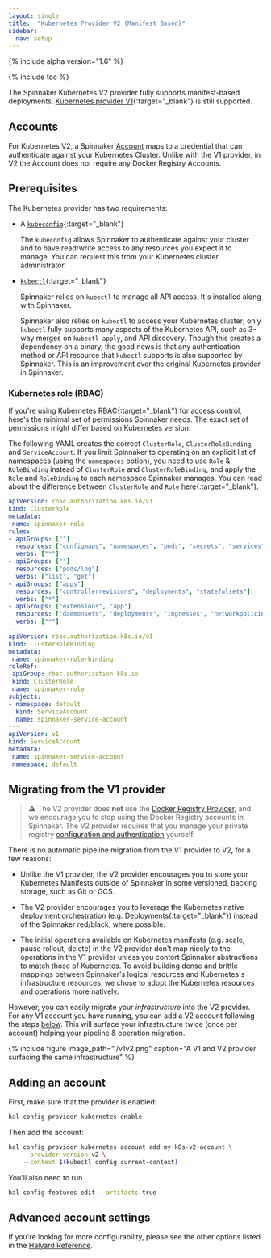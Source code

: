 ```yaml
---
layout: single
title:  "Kubernetes Provider V2 (Manifest Based)"
sidebar:
  nav: setup
---
```


{% include alpha version="1.6" %}

{% include toc %}

The Spinnaker Kubernetes V2 provider fully supports manifest-based deployments.
[Kubernetes provider V1](https://www.spinnaker.io/setup/install/providers/kubernetes/){:target="_blank"}
is still supported.

## Accounts

For Kubernetes V2, a Spinnaker [Account](/concepts/providers/#accounts) maps to a
credential that can authenticate against your Kubernetes Cluster. Unlike with
the V1 provider, in V2 the Account does not require any Docker Registry
Accounts.

## Prerequisites

The Kubernetes provider has two requirements:

* A [`kubeconfig`](https://kubernetes.io/docs/concepts/configuration/organize-cluster-access-kubeconfig/){:target="_blank"}

    The `kubeconfig` allows Spinnaker to authenticate against your cluster and
    to have read/write access to any resources you expect it to manage. You can
    request this from your Kubernetes cluster administrator.

* [`kubectl`](https://kubernetes.io/docs/user-guide/kubectl/){:target="_blank"}

    Spinnaker relies on `kubectl` to manage all API access. It's installed
    along with Spinnaker.

    Spinnaker also relies on `kubectl` to access your Kubernetes cluster; only
    `kubectl` fully supports many aspects of the Kubernetes API, such as 3-way
    merges on `kubectl apply`, and API discovery. Though this creates a
    dependency on a binary, the good news is that any authentication method or
    API resource that `kubectl` supports is also supported by Spinnaker. This
    is an improvement over the original Kubernetes provider in Spinnaker.

### Kubernetes role (RBAC)

If you're using Kubernetes
[RBAC](https://kubernetes.io/docs/admin/authorization/rbac/){:target="_blank"}
for access control, here's the minimal set of permissions Spinnaker needs.
The exact set of permissions might differ based on Kubernetes version.

The following YAML creates the correct `ClusterRole`, `ClusterRoleBinding`, and `ServiceAccount`. If you limit
Spinnaker to operating on an explicit list of namespaces (using the `namespaces` option), you need
to use `Role` & `RoleBinding` instead of `ClusterRole` and `ClusterRoleBinding`, and apply the `Role`
and `RoleBinding` to each namespace Spinnaker manages. You can read about the difference between `ClusterRole` and `Role`
[here](https://kubernetes.io/docs/admin/authorization/rbac/#rolebinding-and-clusterrolebinding){:target="_blank"}.


```yaml
apiVersion: rbac.authorization.k8s.io/v1
kind: ClusterRole
metadata:
 name: spinnaker-role
rules:
- apiGroups: [""]
  resources: ["configmaps", "namespaces", "pods", "secrets", "services"]
  verbs: ["*"]
- apiGroups: [""]
  resources: ["pods/log"]
  verbs: ["list", "get"]
- apiGroups: ["apps"]
  resources: ["controllerrevisions", "deployments", "statefulsets"]
  verbs: ["*"]
- apiGroups: ["extensions", "app"]
  resources: ["daemonsets", "deployments", "ingresses", "networkpolicies", "replicasets"]
  verbs: ["*"]
---
apiVersion: rbac.authorization.k8s.io/v1
kind: ClusterRoleBinding
metadata:
 name: spinnaker-role-binding
roleRef:
 apiGroup: rbac.authorization.k8s.io
 kind: ClusterRole
 name: spinnaker-role
subjects:
- namespace: default
  kind: ServiceAccount
  name: spinnaker-service-account
---
apiVersion: v1
kind: ServiceAccount
metadata:
 name: spinnaker-service-account
 namespace: default
```

## Migrating from the V1 provider

> :warning: The V2 provider does __not__ use the [Docker Registry
> Provider](https://www.spinnaker.io/setup/install/providers/docker-registry/), and we
> encourage you to stop using the Docker Registry accounts in Spinnaker.  The
> V2 provider requires that you manage your private registry [configuration and
> authentication](https://kubernetes.io/docs/tasks/configure-pod-container/pull-image-private-registry/)
> yourself.

There is no automatic pipeline migration from the V1 provider to V2, for a few
reasons:

* Unlike the V1 provider, the V2 provider encourages you to store your
  Kubernetes Manifests outside of Spinnaker in some versioned, backing storage,
  such as Git or GCS.

* The V2 provider encourages you to leverage the Kubernetes native deployment
  orchestration (e.g.
  [Deployments](https://kubernetes.io/docs/concepts/workloads/controllers/deployment/){:target="_blank"})
  instead of the Spinnaker red/black, where possible.

* The initial operations available on Kubernetes manifests (e.g. scale, pause
  rollout, delete) in the V2 provider don't map nicely to the operations in the
  V1 provider unless you contort Spinnaker abstractions to match those of
  Kubernetes. To avoid building dense and brittle mappings between Spinnaker's
  logical resources and Kubernetes's infrastructure resources, we chose to
  adopt the Kubernetes resources and operations more natively.

However, you can easily migrate your _infrastructure_ into the V2 provider.
For any V1 account you have running, you can add a V2 account following the
steps [below](#adding-an-account). This will surface your infrastructure twice
(once per account) helping your pipeline & operation migration.

{% include figure image_path="./v1v2.png" caption="A V1 and V2 provider
surfacing the same infrastructure" %}

## Adding an account

First, make sure that the provider is enabled:

```bash
hal config provider kubernetes enable
```

Then add the account:

```bash
hal config provider kubernetes account add my-k8s-v2-account \
    --provider-version v2 \
    --context $(kubectl config current-context)
```

You'll also need to run

```bash
hal config features edit --artifacts true
```

## Advanced account settings

If you're looking for more configurability, please see the other options listed
in the [Halyard
Reference](/reference/halyard/commands#hal-config-provider-kubernetes-account-add).
